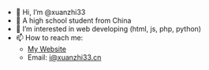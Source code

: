 - 👋 Hi, I’m @xuanzhi33
- 🏫 A high school student from China
- 👀 I’m interested in web developing (html, js, php, python)
- 📫 How to reach me:
  - [My Website](https://www.xuanzhi33.cn/)
  - Email: i@xuanzhi33.cn
